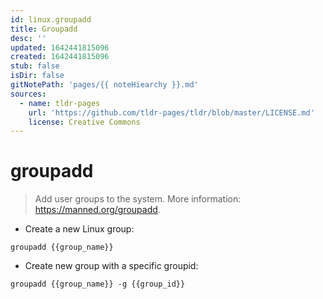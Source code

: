```yaml
---
id: linux.groupadd
title: Groupadd
desc: ''
updated: 1642441815096
created: 1642441815096
stub: false
isDir: false
gitNotePath: 'pages/{{ noteHiearchy }}.md'
sources:
  - name: tldr-pages
    url: 'https://github.com/tldr-pages/tldr/blob/master/LICENSE.md'
    license: Creative Commons
---
```

# groupadd

> Add user groups to the system.
> More information: <https://manned.org/groupadd>.

- Create a new Linux group:

`groupadd {{group_name}}`

- Create new group with a specific groupid:

`groupadd {{group_name}} -g {{group_id}}`

